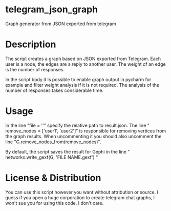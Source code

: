# telegram_json_graph
Graph generator from JSON exported from telegram 

# Description
The script creates a graph based on JSON exported from Telegram. Each user is a node, the edges are a reply to another user. The weight of an edge is the number of responses.

In the script body it is possible to enable graph output in pycharm for example and filter weight analysis if it is not required. The analysis of the number of responses takes considerable time.

# Usage
In the line "file = ''" specify the relative path to result.json.
The line " remove_nodes = ['user1', 'user2']" is responsible for removing vertices from the graph results. When uncommenting it you should also uncomment the line "G.remove_nodes_from(remove_nodes)".

By default, the script saves the result for Gephi in the line " networkx.write_gexf(G, 'FILE NAME.gexf') "

# License & Distribution
You can use this script however you want without attribution or source. I guess if you open a huge corporation to create telegram chat graphs, I won't sue you for using this code. I don't care.

